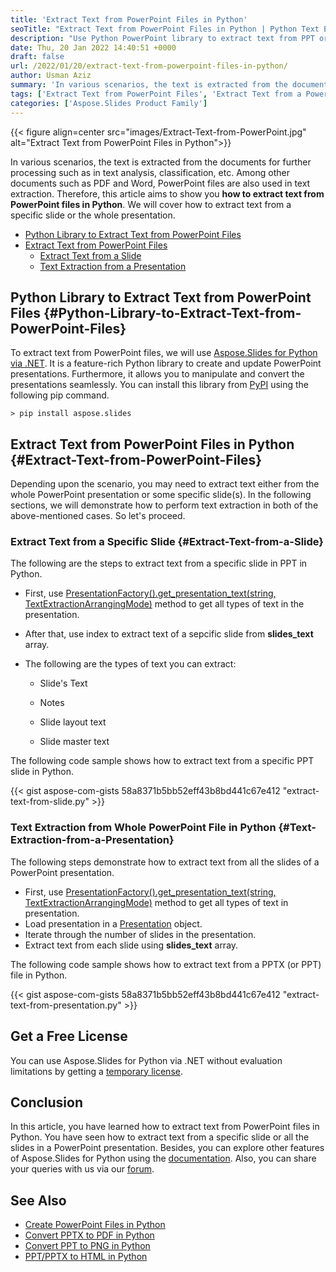 ```yaml
---
title: 'Extract Text from PowerPoint Files in Python'
seoTitle: "Extract Text from PowerPoint Files in Python | Python Text Extractor Library"
description: "Use Python PowerPoint library to extract text from PPT or PPTX files in Python. Extract text from a specific slide or all the slides in the presentation."
date: Thu, 20 Jan 2022 14:40:51 +0000
draft: false
url: /2022/01/20/extract-text-from-powerpoint-files-in-python/
author: Usman Aziz
summary: 'In various scenarios, the text is extracted from the documents for further processing such as in text analysis, classification, etc. Among other documents such as PDF and Word, PowerPoint files are also used in text extraction. Therefore, this article aims to show you **how to extract text from PowerPoint files in Python**. We will cover how to extract text from a specific slide or the whole presentation.'
tags: ['Extract Text from PowerPoint Files', 'Extract Text from a PowerPoint Slide Python', 'Python Library to Extract Text from PowerPoint Files', 'Python Text Extractor for PowerPoint']
categories: ['Aspose.Slides Product Family']
---
```




{{< figure align=center src="images/Extract-Text-from-PowerPoint.jpg" alt="Extract Text from PowerPoint Files in Python">}}


In various scenarios, the text is extracted from the documents for further processing such as in text analysis, classification, etc. Among other documents such as PDF and Word, PowerPoint files are also used in text extraction. Therefore, this article aims to show you **how to extract text from PowerPoint files in Python**. We will cover how to extract text from a specific slide or the whole presentation.

*   [Python Library to Extract Text from PowerPoint Files][1]
*   [Extract Text from PowerPoint Files][2]
    *   [Extract Text from a Slide][3]
    *   [Text Extraction from a Presentation][4]

## Python Library to Extract Text from PowerPoint Files {#Python-Library-to-Extract-Text-from-PowerPoint-Files}

To extract text from PowerPoint files, we will use [Aspose.Slides for Python via .NET][5]. It is a feature-rich Python library to create and update PowerPoint presentations. Furthermore, it allows you to manipulate and convert the presentations seamlessly. You can install this library from [PyPI][6] using the following pip command.

```
> pip install aspose.slides 
```

## Extract Text from PowerPoint Files in Python {#Extract-Text-from-PowerPoint-Files}

Depending upon the scenario, you may need to extract text either from the whole PowerPoint presentation or some specific slide(s). In the following sections, we will demonstrate how to perform text extraction in both of the above-mentioned cases. So let's proceed.

### Extract Text from a Specific Slide {#Extract-Text-from-a-Slide}

The following are the steps to extract text from a specific slide in PPT in Python.

*   First, use [PresentationFactory().get\_presentation\_text(string, TextExtractionArrangingMode)][7] method to get all types of text in the presentation.
*   After that, use index to extract text of a sepcific slide from **slides\_text** array.
*   The following are the types of text you can extract:
    
    *   Slide's Text
    *   Notes
    *   Slide layout text
    
    *   Slide master text

The following code sample shows how to extract text from a specific PPT slide in Python.

{{< gist aspose-com-gists 58a8371b5bb52eff43b8bd441c67e412 "extract-text-from-slide.py" >}}

### Text Extraction from Whole PowerPoint File in Python {#Text-Extraction-from-a-Presentation}

The following steps demonstrate how to extract text from all the slides of a PowerPoint presentation.

*   First, use [PresentationFactory().get\_presentation\_text(string, TextExtractionArrangingMode)][8] method to get all types of text in presentation.
*   Load presentation in a [Presentation][9] object.
*   Iterate through the number of slides in the presentation.
*   Extract text from each slide using **slides\_text** array.

The following code sample shows how to extract text from a PPTX (or PPT) file in Python.

{{< gist aspose-com-gists 58a8371b5bb52eff43b8bd441c67e412 "extract-text-from-presentation.py" >}}

## Get a Free License

You can use Aspose.Slides for Python via .NET without evaluation limitations by getting a [temporary license][10].

## Conclusion

In this article, you have learned how to extract text from PowerPoint files in Python. You have seen how to extract text from a specific slide or all the slides in a PowerPoint presentation. Besides, you can explore other features of Aspose.Slides for Python using the [documentation][11]. Also, you can share your queries with us via our [forum][12].

## See Also

*   [Create PowerPoint Files in Python][13]
*   [Convert PPTX to PDF in Python][14]
*   [Convert PPT to PNG in Python][15]
*   [PPT/PPTX to HTML in Python][16]




[1]: #Python-Library-to-Extract-Text-from-PowerPoint-Files
[2]: #Extract-Text-from-PowerPoint-Files
[3]: #Extract-Text-from-a-Slide
[4]: #Text-Extraction-from-a-Presentation
[5]: https://products.aspose.com/slides/python-net
[6]: https://pypi.org/project/aspose.slides/
[7]: https://docs.aspose.com/slides/python-net/api-reference/aspose.slides/presentationfactory/
[8]: https://docs.aspose.com/slides/python-net/api-reference/aspose.slides/presentationfactory/
[9]: https://docs.aspose.com/slides/python-net/api-reference/aspose.slides/presentation/
[10]: https://purchase.aspose.com/temporary-license
[11]: https://docs.aspose.com/slides/python-net
[12]: https://forum.aspose.com/
[13]: https://blog.aspose.com/2021/12/31/create-powerpoint-presentations-in-python/
[14]: https://blog.aspose.com/2021/12/28/convert-pptx-ppt-to-pdf-python/
[15]: https://blog.aspose.com/2021/12/29/convert-ppt-to-png-in-python/
[16]: https://blog.aspose.com/2021/12/16/convert-ppt-to-html-in-python/




